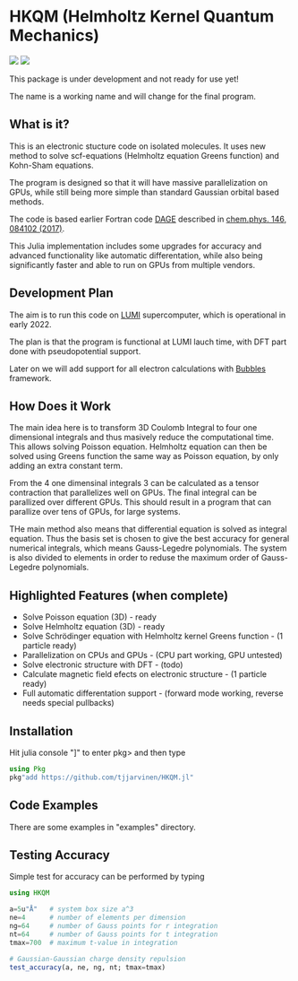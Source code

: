 # HKQM (Helmholtz Kernel Quantum Mechanics)
[![][CI-img]][CI-url] [![][codecov-img]][codecov-url]


This package is under development and not ready for use yet!

The name is a working name and will change for the final program.

## What is it?

This is an electronic stucture code on isolated molecules.
It uses new method to solve scf-equations (Helmholtz equation Greens function) and Kohn-Sham equations.

The program is designed so that it will have massive parallelization on GPUs,
while still being more simple than standard Gaussian orbital based methods.

The code is based earlier Fortran code [DAGE](https://github.com/dagesundholm/DAGE) described in [chem.phys. 146, 084102 (2017)](http://dx.doi.org/10.1063/1.4976557).

This Julia implementation includes some upgrades for accuracy and advanced functionality like automatic differentation, while also being significantly faster and able to run on GPUs from multiple vendors.

## Development Plan

The aim is to run this code on [LUMI](https://www.lumi-supercomputer.eu/) supercomputer, which is operational in early 2022.

The plan is that the program is functional at LUMI lauch time, with DFT part done with pseudopotential support.

Later on we will add support for all electron calculations with [Bubbles](http://dx.doi.org/10.1021/acs.jctc.8b00456) framework.

## How Does it Work

The main idea here is to transform 3D Coulomb Integral to four one dimensional
integrals and thus masively reduce the computational time. This allows solving
Poisson equation. Helmholtz equation can then be solved using Greens function
the same way as Poisson equation, by only adding an extra constant term.

From the 4 one dimensinal integrals 3 can be calculated as a tensor contraction
that parallelizes well on GPUs. The final integral can be parallized over different GPUs. This should result in a program that can parallize over tens of GPUs, for large systems.

THe main method also means that differential equation is solved as integral equation.
Thus the basis set is chosen to give the best accuracy for general numerical 
integrals, which means Gauss-Legedre polynomials. The system is also divided to
elements in order to reduse the maximum order of Gauss-Legedre polynomials.



## Highlighted Features (when complete)
- Solve Poisson equation (3D) - ready
- Solve Helmholtz equation (3D) - ready
- Solve Schrödinger equation with Helmholtz kernel Greens function - (1 particle ready)
- Parallelization on CPUs and GPUs - (CPU part working, GPU untested)
- Solve electronic structure with DFT - (todo)
- Calculate magnetic field efects on electronic structure - (1 particle ready)
- Full automatic differentation support - (forward mode working, reverse needs special pullbacks)

## Installation
Hit julia console "]" to enter pkg> and then type
```julia
using Pkg
pkg"add https://github.com/tjjarvinen/HKQM.jl"
```

## Code Examples

There are some examples in "examples" directory.

## Testing Accuracy

Simple test for accuracy can be performed by typing

```julia
using HKQM

a=5u"Å"   # system box size a^3
ne=4      # number of elements per dimension
ng=64     # number of Gauss points for r integration
nt=64     # number of Gauss points for t integration
tmax=700  # maximum t-value in integration

# Gaussian-Gaussian charge density repulsion
test_accuracy(a, ne, ng, nt; tmax=tmax)
```

[CI-img]: https://github.com/tjjarvinen/HKQM.jl/workflows/CI/badge.svg
[CI-url]: https://github.com/tjjarvinen/HKQM.jl/actions?query=workflow%3ACI

[codecov-img]: https://codecov.io/gh/tjjarvinen/HKQM.jl/branch/master/graph/badge.svg
[codecov-url]: https://codecov.io/gh/tjjarvinen/HKQM.jl
